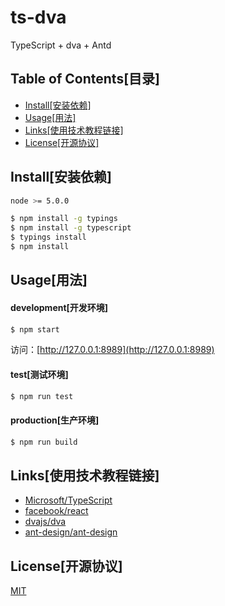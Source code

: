 ts-dva
=======

TypeScript + dva + Antd

Table of Contents[目录]
-------

* [Install[安装依赖]](#install)
* [Usage[用法]](#usage)
* [Links[使用技术教程链接]](#links)
* [License[开源协议]](#license)

Install[安装依赖]
-------

```bash
node >= 5.0.0
```
```bash
$ npm install -g typings
$ npm install -g typescript
$ typings install
$ npm install
```

Usage[用法]
-------

#### development[开发环境]

```bash
$ npm start
```
访问：[http://127.0.0.1:8989](http://127.0.0.1:8989)

#### test[测试环境]

```bash
$ npm run test
```

#### production[生产环境]

```bash
$ npm run build
```

Links[使用技术教程链接]
-------

* [Microsoft/TypeScript](https://github.com/Microsoft/TypeScript)
* [facebook/react](https://github.com/facebook/react)
* [dvajs/dva](https://github.com/dvajs/dva)
* [ant-design/ant-design](https://github.com/ant-design/ant-design)

License[开源协议]
-------

[MIT](https://tldrlegal.com/license/mit-license)